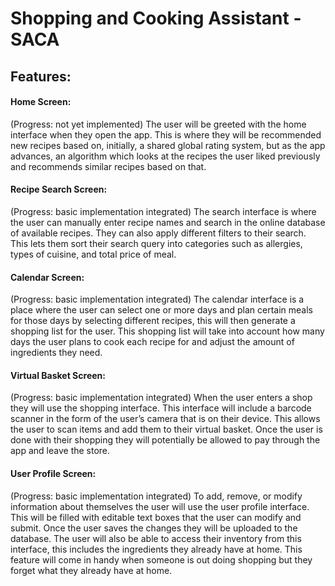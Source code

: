 # Shopping and Cooking Assistant - SACA
## Features:
#### Home Screen:
(Progress: not yet implemented)
The user will be greeted with the home interface when they open the app. This is where they will be recommended new recipes based on, initially, a shared global rating system, but as the app advances, an algorithm which looks at the recipes the user liked previously and recommends similar recipes based on that.

#### Recipe Search Screen:
(Progress: basic implementation integrated)
The search interface is where the user can manually enter recipe names and search in the online database of available recipes. They can also apply different filters to their search. This lets them sort their search query into categories such as allergies, types of cuisine, and total price of meal.

#### Calendar Screen:
(Progress: basic implementation integrated)
The calendar interface is a place where the user can select one or more days and plan certain meals for those days by selecting different recipes, this will then generate a shopping list for the user. This shopping list will take into account how many days the user plans to cook each recipe for and adjust the amount of ingredients they need.

#### Virtual Basket Screen:
(Progress: basic implementation integrated)
When the user enters a shop they will use the shopping interface. This interface will include a barcode scanner in the form of the user’s camera that is on their device. This allows the user to scan items and add them to their virtual basket. Once the user is done with their shopping they will potentially be allowed to pay through the app and leave the store.

#### User Profile Screen:
(Progress: basic implementation integrated)
To add, remove, or modify information about themselves the user will use the user profile interface. This will be filled with editable text boxes that the user can modify and submit. Once the user saves the changes they will be uploaded to the database. The user will also be able to access their inventory from this interface, this includes the ingredients they already have at home. This feature will come in handy when someone is out doing shopping but they forget what they already have at home.
